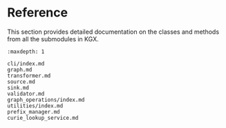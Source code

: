 # Reference

This section provides detailed documentation on the classes and methods
from all the submodules in KGX.

```{toctree}
:maxdepth: 1

cli/index.md
graph.md
transformer.md
source.md
sink.md
validator.md
graph_operations/index.md
utilities/index.md
prefix_manager.md
curie_lookup_service.md
```
